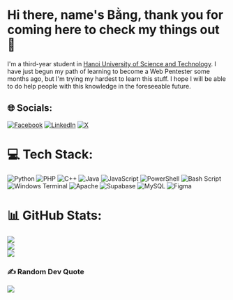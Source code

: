 # Hi there, name's Bằng, thank you for coming here to check my things out 👋

I'm a third-year student in [Hanoi University of Science and Technology](https://hust.edu.vn/). I have just begun my path of learning to become a Web Pentester some months ago, but I'm trying my hardest to learn this stuff. I hope I will be able to do help people with this knowledge in the foreseeable future.  


## 🌐 Socials:
[![Facebook](https://img.shields.io/badge/Facebook-%231877F2.svg?logo=Facebook&logoColor=white)](https://facebook.com/quangbang.nguyen.100) [![LinkedIn](https://img.shields.io/badge/LinkedIn-%230077B5.svg?logo=linkedin&logoColor=white)](https://linkedin.com/in/quang-bằng-nguyễn-4b186b299) [![X](https://img.shields.io/badge/X-black.svg?logo=X&logoColor=white)](https://x.com/TrioBee24871) 

# 💻 Tech Stack:
![Python](https://img.shields.io/badge/python-3670A0?style=for-the-badge&logo=python&logoColor=ffdd54) ![PHP](https://img.shields.io/badge/php-%23777BB4.svg?style=for-the-badge&logo=php&logoColor=white) ![C++](https://img.shields.io/badge/c++-%2300599C.svg?style=for-the-badge&logo=c%2B%2B&logoColor=white) ![Java](https://img.shields.io/badge/java-%23ED8B00.svg?style=for-the-badge&logo=openjdk&logoColor=white) ![JavaScript](https://img.shields.io/badge/javascript-%23323330.svg?style=for-the-badge&logo=javascript&logoColor=%23F7DF1E) ![PowerShell](https://img.shields.io/badge/PowerShell-%235391FE.svg?style=for-the-badge&logo=powershell&logoColor=white) ![Bash Script](https://img.shields.io/badge/bash_script-%23121011.svg?style=for-the-badge&logo=gnu-bash&logoColor=white) ![Windows Terminal](https://img.shields.io/badge/Windows%20Terminal-%234D4D4D.svg?style=for-the-badge&logo=windows-terminal&logoColor=white) ![Apache](https://img.shields.io/badge/apache-%23D42029.svg?style=for-the-badge&logo=apache&logoColor=white) ![Supabase](https://img.shields.io/badge/Supabase-3ECF8E?style=for-the-badge&logo=supabase&logoColor=white) ![MySQL](https://img.shields.io/badge/mysql-4479A1.svg?style=for-the-badge&logo=mysql&logoColor=white) ![Figma](https://img.shields.io/badge/figma-%23F24E1E.svg?style=for-the-badge&logo=figma&logoColor=white)
# 📊 GitHub Stats:
![](https://github-readme-stats.vercel.app/api?username=johnwalker189&theme=gotham&hide_border=false&include_all_commits=false&count_private=false)<br/>
![](https://github-readme-streak-stats.herokuapp.com/?user=johnwalker189&theme=gotham&hide_border=false)<br/>
![](https://github-readme-stats.vercel.app/api/top-langs/?username=johnwalker189&theme=gotham&hide_border=false&include_all_commits=false&count_private=false&layout=compact)

### ✍️ Random Dev Quote
![](https://quotes-github-readme.vercel.app/api?type=horizontal&theme=radical)

<!-- Proudly created with GPRM ( https://gprm.itsvg.in ) -->
